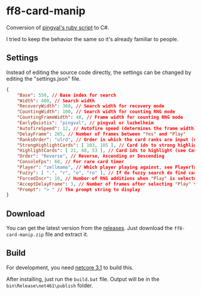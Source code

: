 # ff8-card-manip

Conversion of [pingval's ruby script](http://pingval.g1.xrea.com/psff8/research/index_en.html#zell-card) to C#.

I tried to keep the behavior the same so it's already familiar to people.

## Settings

Instead of editing the source code directly, the settings can be changed by editing the "settings.json" file.

```json
{
    "Base": 550, // Base index for search
    "Width": 400, // Search width
    "RecoveryWidth": 360, // Search width for recovery mode
    "CountingWidth": 100, // Search width for counting RNG mode
    "CountingFrameWidth": 40, // Frame width for counting RNG mode
    "EarlyQuistis": "pingval", // pingval or luzbelheim
    "AutofireSpeed": 12, // Autofire speed (determines the frame width)
    "DelayFrame": 285, // Number of frames between "Yes" and "Play"
    "RanksOrder": "ulrd", // Order in which the card ranks are input (u = up, l = left, r = right, d = down)
    "StrongHighlightCards": [ 103, 105 ], // Card ids to strong highlight (see CardTable.cs for ids)
    "HighlightCards": [ 21, 48, 53 ], // Card ids to highlight (see CardTable.cs for ids)
    "Order": "Reverse", // Reverse, Ascending or Descending
    "ConsoleFps": 60, // For rare card timer
    "Player": "zellmama", // Which player playing against, see PlayerTable.cs
    "Fuzzy": [ ".", "r", "o", "ro" ], // If do fuzzy search do find cards (r = input ranks, o = opening hands)
    "ForcedIncr": 10, // Number of RNG additions when "Play" is selected
    "AcceptDelayFrame": 3, // Number of frames after selecting "Play" that RNG additions stop
    "Prompt": "> " // The prompt string to display
}
```

## Download

You can get the latest version from the [releases](https://github.com/fhelwanger/ff8-card-manip/releases). Just download the `ff8-card-manip.zip` file and extract it.

## Build

For development, you need [netcore 3.1](https://dotnet.microsoft.com/download) to build this.

After installing, just run the `build.bat` file. Output will be in the `bin\Release\net461\publish` folder.
